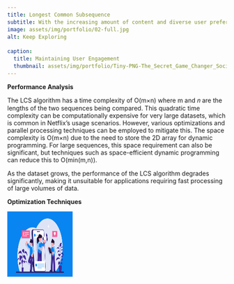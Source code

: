 ```yaml
---
title: Longest Common Subsequence
subtitle: With the increasing amount of content and diverse user preferences, efficient and accurate algorithms are crucial for maintaining user engagement. One of the fundamental challenges in recommendation systems is to identify common patterns in user behaviors and content characteristics. The Longest Common Subsequence (LCS) algorithm can play a significant role in this domain by identifying the longest sequence that is common in different user interaction histories, thus allowing Netflix to better understand user preferences and improve recommendations.
image: assets/img/portfolio/02-full.jpg
alt: Keep Exploring

caption:
  title: Maintaining User Engagement 
  thumbnail: assets/img/portfolio/Tiny-PNG-The_Secret_Game_Changer_Social_Media_Customer_Engagement_.png
---
```


**Performance Analysis**

The LCS algorithm has a time complexity of O(m×n) where m and 𝑛 are the lengths of the two sequences being compared. This quadratic time complexity can be computationally expensive for very large datasets, which is common in Netflix’s usage scenarios. However, various optimizations and parallel processing techniques can be employed to mitigate this. The space complexity is  O(m×n) due to the need to store the 2D array for dynamic programming. For large sequences, this space requirement can also be significant, but techniques such as space-efficient dynamic programming can reduce this to O(min(m,n)).

As the dataset grows, the performance of the LCS algorithm degrades significantly, making it unsuitable for applications requiring fast processing of large volumes of data.

**Optimization Techniques**

<img src="assets/img/portfolio/Tiny-PNG-The_Secret_Game_Changer_Social_Media_Customer_Engagement_.png" alt="Subtitle Synchronization" style="height:150px;width:150px;">






